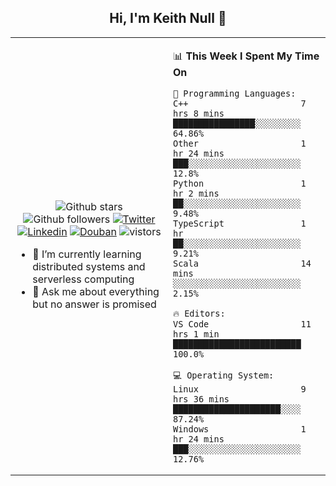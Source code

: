 <h2 align="center"> Hi, I'm Keith Null 👋 </h2>

<table>
    <tr>
        <td valign="center" width="50%">
            <p align="center">
              <img src="https://img.shields.io/github/stars/keithnull?style=social" alt="Github stars" />
              <img src="https://img.shields.io/github/followers/keithnull?style=social" alt="Github followers" />
              <a href="https://twitter.com/_keithnull"><img src="https://img.shields.io/badge/@__keithnull-1DA1F2?style=flat&logo=Twitter&logoColor=white" alt="Twitter"/></a>
              <a href="https://www.linkedin.com/in/wuzhengke/?locale=en_US"><img src="https://img.shields.io/badge/@wuzhengke-0073b1?style=flat&logo=LinkedIn&logoColor=white" alt="Linkedin" /></a>
              <a href="https://www.douban.com/people/keith1"><img src="https://img.shields.io/badge/@keith1-007722?style=flat&logo=Douban&logoColor=white" alt="Douban" /></a>
              <img src="https://visitor-badge.glitch.me/badge?page_id=keithnull" alt="vistors" />
            </p>
            <ul>
                <li>🌱 I’m currently learning distributed systems and serverless computing</li>
                <li>💬 Ask me about everything but no answer is promised</li>
            </ul>
        </td>
       <td valign="top" width="50%">
    
<!--START_SECTION:waka-->
📊 **This Week I Spent My Time On** 

```text
💬 Programming Languages: 
C++                      7 hrs 8 mins        ████████████████░░░░░░░░░   64.86% 
Other                    1 hr 24 mins        ███░░░░░░░░░░░░░░░░░░░░░░   12.8% 
Python                   1 hr 2 mins         ██░░░░░░░░░░░░░░░░░░░░░░░   9.48% 
TypeScript               1 hr                ██░░░░░░░░░░░░░░░░░░░░░░░   9.21% 
Scala                    14 mins             ░░░░░░░░░░░░░░░░░░░░░░░░░   2.15%

🔥 Editors: 
VS Code                  11 hrs 1 min        █████████████████████████   100.0%

💻 Operating System: 
Linux                    9 hrs 36 mins       █████████████████████░░░░   87.24% 
Windows                  1 hr 24 mins        ███░░░░░░░░░░░░░░░░░░░░░░   12.76%

```


<!--END_SECTION:waka-->
</td></tr>
</table>


